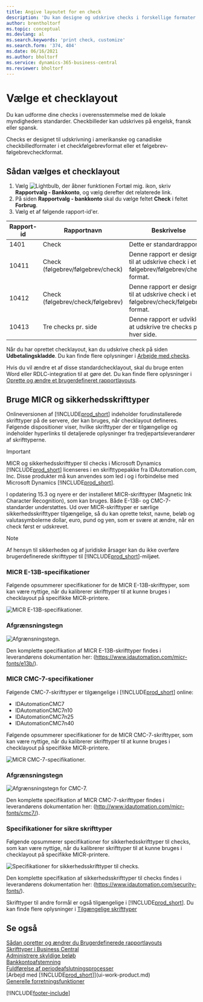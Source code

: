 ```yaml
---
title: Angive layoutet for en check
description: 'Du kan designe og udskrive checks i forskellige formater i overensstemmelse med de standarder, der er angivet af de lokale myndigheder.'
author: brentholtorf
ms.topic: conceptual
ms.devlang: al
ms.search.keywords: 'print check, customize'
ms.search.form: '374, 404'
ms.date: 06/16/2021
ms.author: bholtorf
ms.service: dynamics-365-business-central
ms.reviewer: bholtorf
---
```

# Vælge et checklayout

Du kan udforme dine checks i overensstemmelse med de lokale myndigheders standarder. Checkbilleder kan udskrives på engelsk, fransk eller spansk.

Checks er designet til udskrivning i amerikanske og canadiske checkbilledformater i et checkfølgebrevformat eller et følgebrev-følgebrevcheckformat.

## Sådan vælges et checklayout

1. Vælg ![Lightbulb, der åbner funktionen Fortæl mig.](media/ui-search/search_small.png "Fortæl mig, hvad du vil foretage dig") ikon, skriv **Rapportvalg - Bankkonto**, og vælg derefter det relaterede link.
2. På siden **Rapportvalg - bankkonto** skal du vælge feltet **Check** i feltet **Forbrug**.
3. Vælg et af følgende rapport-id'er.

| Rapport-id | Rapportnavn | Beskrivelse |
| --- | --- | --- |
| 1401 |Check |Dette er standardrapporten. |
| 10411 |Check (følgebrev/følgebrev/check) |Denne rapport er designet til at udskrive check i et følgebrev/følgebrev/check-format. |
| 10412 |Check (følgebrev/check/følgebrev) |Denne rapport er designet til at udskrive check i et følgebrev/check/følgebrev-format. |
| 10413 |Tre checks pr. side |Denne rapport er udviklet til at udskrive tre checks på hver side. |

Når du har oprettet checklayout, kan du udskrive check på siden **Udbetalingskladde**. Du kan finde flere oplysninger i [Arbejde med checks](payables-how-work-checks.md).

Hvis du vil ændre et af disse standardchecklayout, skal du bruge enten Word eller RDLC-integration til at gøre det. Du kan finde flere oplysninger i [Oprette og ændre et brugerdefineret rapportlayouts](ui-how-create-custom-report-layout.md).

## Bruge MICR og sikkerhedsskrifttyper
Onlineversionen af [!INCLUDE[prod_short](includes/prod_short.md)] indeholder forudinstallerede skrifttyper på de servere, der kan bruges, når checklayout defineres. Følgende dispositioner viser, hvilke skrifttyper der er tilgængelige og indeholder hyperlinks til detaljerede oplysninger fra tredjepartsleverandører af skrifttyperne.

> [!Important]
> MICR og sikkerhedsskrifttyper til checks i Microsoft Dynamics [!INCLUDE[prod_short](includes/prod_short.md)] licenseres i en skrifttypepakke fra IDAutomation.com, Inc. Disse produkter må kun anvendes som led i og i forbindelse med Microsoft Dynamics [!INCLUDE[prod_short](includes/prod_short.md)].

I opdatering 15.3 og nyere er der installeret MICR-skrifttyper (Magnetic Ink Character Recognition), som kan bruges. Både E-13B- og CMC-7-standarder understøttes. Ud over MICR-skrifttyper er særlige sikkerhedsskrifttyper tilgængelige, så du kan oprette tekst, navne, beløb og valutasymbolerne dollar, euro, pund og yen, som er svære at ændre, når en check først er udskrevet.

> [!NOTE]
> Af hensyn til sikkerheden og af juridiske årsager kan du ikke overføre brugerdefinerede skrifttyper til [!INCLUDE[prod_short](includes/prod_short.md)]-miljøet.

### MICR E-13B-specifikationer

Følgende opsummerer specifikationer for de MICR E-13B-skrifttyper, som kan være nyttige, når du kalibrerer skrifttyper til at kunne bruges i checklayout på specifikke MICR-printere.

![MICR E-13B-specifikationer.](media/font_MICR_E-13B_Specifications.png "MICR E-13B-specifikationer")

### Afgrænsningstegn

![Afgrænsningstegn.](media/font-micr-letters.png "Afgrænsningstegn")

Den komplette specifikation af MICR E-13B-skrifttyper findes i leverandørens dokumentation her: (https://www.idautomation.com/micr-fonts/e13b/).

### MICR CMC-7-specifikationer

Følgende CMC-7-skrifttyper er tilgængelige i [!INCLUDE[prod_short](includes/prod_short.md)] online:

- IDAutomationCMC7
- IDAutomationCMC7n10
- IDAutomationCMC7n25
- IDAutomationCMC7n40

Følgende opsummerer specifikationer for de MICR CMC-7-skrifttyper, som kan være nyttige, når du kalibrerer skrifttyper til at kunne bruges i checklayout på specifikke MICR-printere.

![MICR CMC-7-specifikationer.](media/font_MICR_CMC-7_Specifications.png "MICR CMC-7-specifikationer")

### Afgrænsningstegn

![Afgrænsningstegn for CMC-7.](media/font-cmc7-letters.png "Afgrænsningstegn for CMC-7")

Den komplette specifikation af MICR CMC-7-skrifttyper findes i leverandørens dokumentation her: (http://www.idautomation.com/micr-fonts/cmc7/).

### Specifikationer for sikre skrifttyper

Følgende opsummerer specifikationer for sikkerhedsskrifttyper til checks, som kan være nyttige, når du kalibrerer skrifttyper til at kunne bruges i checklayout på specifikke MICR-printere.

![Specifikationer for sikkerhedsskrifttyper til checks.](media/font_check-security-font_Specifications.png "Specifikationer for sikkerhedsskrifttyper til checks")

Den komplette specifikation af sikkerhedsskrifttyper til checks findes i leverandørens dokumentation her: (https://www.idautomation.com/security-fonts/).

Skrifttyper til andre formål er også tilgængelige i [!INCLUDE[prod_short](includes/prod_short.md)]. Du kan finde flere oplysninger i [Tilgængelige skrifttyper](ui-fonts.md)

## Se også

[Sådan opretter og ændrer du Brugerdefinerede rapportlayouts](ui-how-create-custom-report-layout.md)  
[Skrifttyper i Business Central](ui-fonts.md)  
[Administrere skyldige beløb](payables-manage-payables.md)  
[Bankkontoafstemning](bank-manage-bank-accounts.md)   
[Fuldførelse af periodeafslutningsprocesser](year-how-complete-period-end-processes.md)  
[Arbejd med [!INCLUDE[prod_short](includes/prod_short.md)]](ui-work-product.md)  
[Generelle forretningsfunktioner](ui-across-business-areas.md)


[!INCLUDE[footer-include](includes/footer-banner.md)]